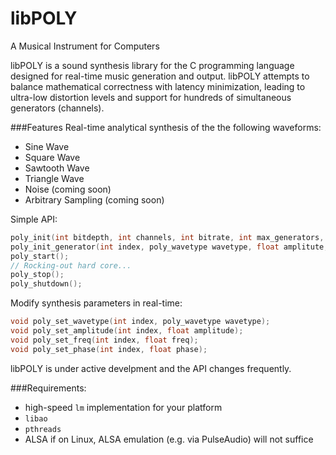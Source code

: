 libPOLY
=======

A Musical Instrument for Computers

libPOLY is a sound synthesis library for the C programming language designed for real-time music generation and output. libPOLY attempts to balance mathematical correctness with latency minimization, leading to ultra-low distortion levels and support for hundreds of simultaneous generators (channels).

###Features
Real-time analytical synthesis of the the following waveforms:
  - Sine Wave
  - Square Wave
  - Sawtooth Wave
  - Triangle Wave
  - Noise (coming soon)
  - Arbitrary Sampling (coming soon)

Simple API:
```C
poly_init(int bitdepth, int channels, int bitrate, int max_generators, const char *filename);
poly_init_generator(int index, poly_wavetype wavetype, float amplitute, float freq);
poly_start();
// Rocking-out hard core...
poly_stop();
poly_shutdown();
```

Modify synthesis parameters in real-time:
```C
void poly_set_wavetype(int index, poly_wavetype wavetype);
void poly_set_amplitude(int index, float amplitude);
void poly_set_freq(int index, float freq);
void poly_set_phase(int index, float phase);
```

libPOLY is under active develpment and the API changes frequently.

###Requirements:
  - high-speed `lm` implementation for your platform
  - `libao`
  - `pthreads`
  - ALSA if on Linux, ALSA emulation (e.g. via PulseAudio) will not suffice
